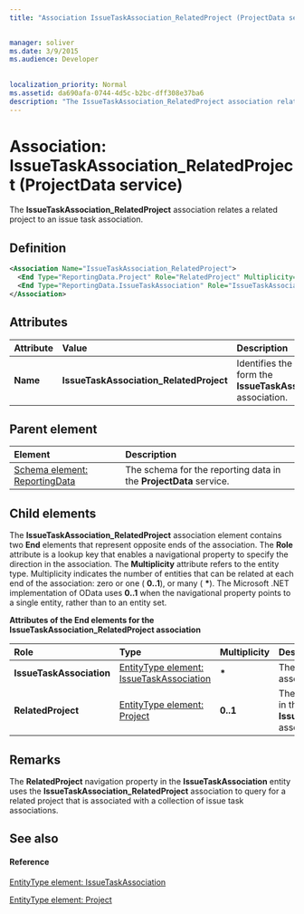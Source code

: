 ```yaml
---
title: "Association IssueTaskAssociation_RelatedProject (ProjectData service)"

 
manager: soliver
ms.date: 3/9/2015
ms.audience: Developer
 
 
localization_priority: Normal
ms.assetid: da690afa-0744-4d5c-b2bc-dff308e37ba6
description: "The IssueTaskAssociation_RelatedProject association relates a related project to an issue task association."
---
```


# Association: IssueTaskAssociation_RelatedProject (ProjectData service)

The **IssueTaskAssociation_RelatedProject** association relates a related project to an issue task association. 
  
## Definition

```XML
<Association Name="IssueTaskAssociation_RelatedProject">
  <End Type="ReportingData.Project" Role="RelatedProject" Multiplicity="0..1" />
  <End Type="ReportingData.IssueTaskAssociation" Role="IssueTaskAssociation" Multiplicity="*" />
</Association>

```

## Attributes

|**Attribute**|**Value**|**Description**|
|:-----|:-----|:-----|
|**Name** <br/> |**IssueTaskAssociation_RelatedProject** <br/> |Identifies the two entity types that form the **IssueTaskAssociation_RelatedProject** association.  <br/> |
   
## Parent element

|**Element**|**Description**|
|:-----|:-----|
|[Schema element: ReportingData](schema-reportingdata-projectdata-service.md) <br/> |The schema for the reporting data in the **ProjectData** service.  <br/> |
   
## Child elements

The **IssueTaskAssociation_RelatedProject** association element contains two **End** elements that represent opposite ends of the association. The **Role** attribute is a lookup key that enables a navigational property to specify the direction in the association. The **Multiplicity** attribute refers to the entity type. Multiplicity indicates the number of entities that can be related at each end of the association: zero or one ( **0..1**), or many ( **\***). The Microsoft .NET implementation of OData uses **0..1** when the navigational property points to a single entity, rather than to an entity set. 
  
**Attributes of the End elements for the IssueTaskAssociation_RelatedProject association**

|**Role**|**Type**|**Multiplicity**|**Description**|
|:-----|:-----|:-----|:-----|
|**IssueTaskAssociation** <br/> |[EntityType element: IssueTaskAssociation](entitytype-issuetaskassociation-projectdata-service.md) <br/> |**\*** <br/> |The collection of issue task associations in the reporting tables.  <br/> |
|**RelatedProject** <br/> |[EntityType element: Project](entitytype-project-projectdata-service.md) <br/> |**0..1** <br/> |The related project that is referenced in the **IssueTaskAssociation_RelatedProject** association.  <br/> |
   
## Remarks

The **RelatedProject** navigation property in the **IssueTaskAssociation** entity uses the **IssueTaskAssociation_RelatedProject** association to query for a related project that is associated with a collection of issue task associations. 
  
## See also

#### Reference

[EntityType element: IssueTaskAssociation](entitytype-issuetaskassociation-projectdata-service.md)
  
[EntityType element: Project](entitytype-project-projectdata-service.md)

